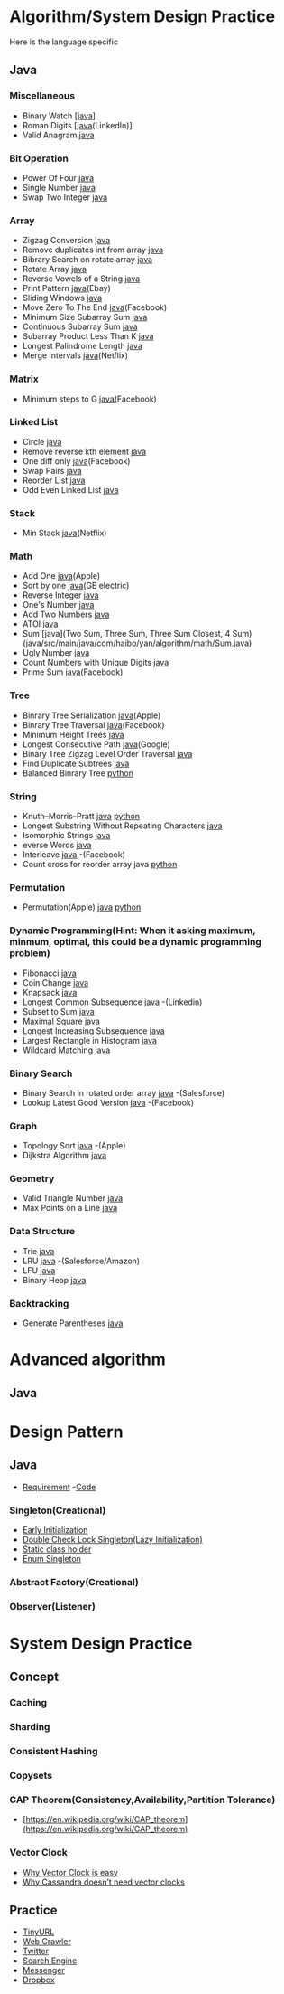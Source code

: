# Algorithm/System Design Practice

Here is the language specific 
## Java

### Miscellaneous
- Binary Watch [[java](java/src/main/java/com/haibo/yan/algorithm/easy/BinaryWatch.java)]
- Roman Digits [[java](java/src/main/java/com/haibo/yan/algorithm/Roman.java)(LinkedIn)]
- Valid Anagram [java](java/src/main/java/com/haibo/yan/algorithm/ValidAnagram.java)

### Bit Operation
- Power Of Four [java](java/src/main/java/com/haibo/yan/algorithm/bitop/PowerOfFour.java)
- Single Number [java](java/src/main/java/com/haibo/yan/algorithm/bitop/SingleNumber.java)
- Swap Two Integer [java](java/src/main/java/com/haibo/yan/algorithm/bitop/SwapTwoInt.java)

### Array
- Zigzag Conversion [java](java/src/main/java/com/haibo/yan/algorithm/array/Zigzag.java)
- Remove duplicates int from array [java](java/src/main/java/com/haibo/yan/algorithm/easy/RemoveDuplicates.java)
- Bibrary Search on rotate array [java](java/src/main/java/com/haibo/yan/algorithm/binarysearch/rotate/Solution.java)
- Rotate Array [java](java/src/main/java/com/haibo/yan/algorithm/array/RotateArray.java)
- Reverse Vowels of a String [java](java/src/main/java/com/haibo/yan/algorithm/array/ReverseVowels.java)
- Print Pattern [java](java/src/main/java/com/haibo/yan/algorithm/array/PrintPattern.java)(Ebay)
- Sliding Windows [java](java/src/main/java/com/haibo/yan/algorithm/array/SlidingWindow.java)
- Move Zero To The End [java](java/src/main/java/com/haibo/yan/algorithm/array/MoveZeroes.java)(Facebook)
- Minimum Size Subarray Sum [java](java/src/main/java/com/haibo/yan/algorithm/array/MinSubArrayLen.java)
- Continuous Subarray Sum [java](java/src/main/java/com/haibo/yan/algorithm/array/ContinuousSubarraySum.java)
- Subarray Product Less Than K [java](java/src/main/java/com/haibo/yan/algorithm/array/NumSubarrayProductLessThanK.java) 
- Longest Palindrome Length [java](java/src/main/java/com/haibo/yan/algorithm/array/LongestPalindrome.java) 
- Merge Intervals [java](java/src/main/java/com/haibo/yan/algorithm/array/MergeIntervals.java)(Netflix)

### Matrix
- Minimum steps to G [java](java/src/main/java/com/haibo/yan/algorithm/matrix/ClosestG.java)(Facebook)

### Linked List
- Circle [java](java/src/main/java/com/haibo/yan/algorithm/linkedlist/Circle.java)
- Remove reverse kth element [java](java/src/main/java/com/haibo/yan/algorithm/linkedlist/RemoveK.java)
- One diff only [java](java/src/main/java/com/haibo/yan/algorithm/linkedlist/OneDiff.java)(Facebook)
- Swap Pairs [java](java/src/main/java/com/haibo/yan/algorithm/linkedlist/SwapPairs.java)
- Reorder List [java](java/src/test/java/com/haibo/yan/algorithm/linkedlist/TestReorder.java)
- Odd Even Linked List [java](java/src/test/java/com/haibo/yan/algorithm/linkedlist/OddEvenLinkedList.java)

### Stack
- Min Stack [java](java/src/main/java/com/haibo/yan/algorithm/stack/MinStack.java)(Netflix)

### Math
- Add One [java](java/src/main/java/com/haibo/yan/algorithm/math/AddOne.java)(Apple)
- Sort by one [java](java/src/main/java/com/haibo/yan/algorithm/math/SortByOne.java)(GE electric)
- Reverse Integer [java](java/src/main/java/com/haibo/yan/algorithm/math/ReverseInteger.java)
- One's Number [java](java/src/main/java/com/haibo/yan/algorithm/math/OneNumbers.java)
- Add Two Numbers [java](java/src/main/java/com/haibo/yan/algorithm/math/AddTwoNumbers.java)
- ATOI [java](java/src/main/java/com/haibo/yan/algorithm/math/ATOI.java)
- Sum [java](Two Sum, Three Sum, Three Sum Closest, 4 Sum)(java/src/main/java/com/haibo/yan/algorithm/math/Sum.java)
- Ugly Number [java](java/src/main/java/com/haibo/yan/algorithm/math/UglyNumber.java)
- Count Numbers with Unique Digits [java](java/src/main/java/com/haibo/yan/algorithm/math/CountNumbersWithUniqueDigits.java)
- Prime Sum [java](java/src/main/java/com/haibo/yan/algorithm/math/Primesum.java)(Facebook)

### Tree
- Binrary Tree Serialization [java](java/src/main/java/com/haibo/yan/algorithm/tree/BinaryTreeNode.java)(Apple)
- Binrary Tree Traversal [java](java/src/main/java/com/haibo/yan/algorithm/tree/Traversal.java)(Facebook)
- Minimum Height Trees [java](java/src/main/java/com/haibo/yan/algorithm/tree/MinimumHeightTrees.java)
- Longest Consecutive Path [java](java/src/main/java/com/haibo/yan/algorithm/tree/LongestConsecutivePath.java)(Google)
- Binary Tree Zigzag Level Order Traversal [java](java/src/main/java/com/haibo/yan/algorithm/tree/ZigzagLevelOrder.java)
- Find Duplicate Subtrees [java](java/src/main/java/com/haibo/yan/algorithm/tree/FindDuplicateSubtrees.java)
- Balanced Binrary Tree [python](python/balanced_binary_tree.py)

### String
- Knuth–Morris–Pratt [java](java/src/main/java/com/haibo/yan/algorithm/string/KMP.java) [python](python/kmp.py)
- Longest Substring Without Repeating Characters [java](java/src/main/java/com/haibo/yan/algorithm/string/NoRepeatingLongestSubstring.java)
- Isomorphic Strings [java](java/src/main/java/com/haibo/yan/algorithm/string/Isomorphic.java)
- everse Words [java](java/src/main/java/com/haibo/yan/algorithm/string/ReverseWords.java)
- Interleave [java](java/src/main/java/com/haibo/yan/algorithm/string/Interleave.java) -(Facebook)
- Count cross for reorder array java [python](python/cross_count.py) 
### Permutation
- Permutation(Apple) [java](java/src/main/java/com/haibo/yan/algorithm/permutation/Permutation.java) [python](python/permutation.py)

### Dynamic Programming(Hint: When it asking maximum, minmum, optimal, this could be a dynamic programming problem)
- Fibonacci [java](java/src/main/java/com/haibo/yan/algorithm/dp/Fibonacci.java)
- Coin Change [java](java/src/main/java/com/haibo/yan/algorithm/dp/CoinChange.java)
- Knapsack [java](java/src/main/java/com/haibo/yan/algorithm/dp/Knapsack.java)
- Longest Common Subsequence [java](java/src/main/java/com/haibo/yan/algorithm/dp/LongestCommonSubsequence.java) -(Linkedin)
- Subset to Sum [java](java/src/main/java/com/haibo/yan/algorithm/dp/SubsetSum.java)
- Maximal Square [java](java/src/main/java/com/haibo/yan/algorithm/dp/MaximalSquare.java)
- Longest Increasing Subsequence [java](java/src/main/java/com/haibo/yan/algorithm/dp/LongestIncreasingSubsequence.java)
- Largest Rectangle in Histogram [java](java/src/main/java/com/haibo/yan/algorithm/dp/LargestRectangleInHistogram.java)
- Wildcard Matching [java](java/src/main/java/com/haibo/yan/algorithm/dp/WildcardMatching.java)

### Binary Search
- Binary Search in rotated order array [java](java/src/main/java/com/haibo/yan/algorithm/binarysearch/RotateSearch.java) -(Salesforce)
- Lookup Latest Good Version [java](java/src/main/java/com/haibo/yan/algorithm/binarysearch/LatestGoodVersion.java) -(Facebook)

### Graph
- Topology Sort [java](java/src/main/java/com/haibo/yan/algorithm/graph/TopologySort.java) -(Apple)
- Dijkstra Algorithm [java](java/src/main/java/com/haibo/yan/algorithm/graph/Dijkstra.java)

### Geometry
- Valid Triangle Number [java](java/src/main/java/com/haibo/yan/algorithm/geometry/ValidTriangleNumber.java)
- Max Points on a Line [java](java/src/main/java/com/haibo/yan/algorithm/geometry/MaxPointsOnLine.java)

### Data Structure
- Trie [java](java/src/main/java/com/haibo/yan/algorithm/datastructure/Trie.java)
- LRU [java](java/src/main/java/com/haibo/yan/algorithm/datastructure/LRU.java) -(Salesforce/Amazon)
- LFU [java](java/src/main/java/com/haibo/yan/algorithm/datastructure/LFU.java)
- Binary Heap [java](java/src/main/java/com/haibo/yan/algorithm/datastructure/BinaryHeap.java)

### Backtracking
- Generate Parentheses [java](java/src/main/java/com/haibo/yan/algorithm/backtracking/GenerateParenthesis.java)

# Advanced algorithm

## Java

# Design Pattern
## Java

- [Requirement](java/src/main/java/com/haibo/yan/design/packagemanager/SystemDependencies.pdf) -[Code](java/src/main/java/com/haibo/yan/design/packagemanager/)

### Singleton(Creational)
- [Early Initialization](java/src/main/java/com/haibo/yan/pattern/Singleton/EarlyIniSingleton.java)
- [Double Check Lock Singleton(Lazy Initialization)](java/src/main/java/com/haibo/yan/pattern/Singleton/DoubleCheckLockSingleton.java)
- [Static class holder](java/src/main/java/com/haibo/yan/pattern/Singleton/StaticHolderSingleton.java)
- [Enum Singleton](java/src/main/java/com/haibo/yan/pattern/Singleton/EnumSingleton.java)

### Abstract Factory(Creational)

### Observer(Listener)

# System Design Practice

## Concept

### Caching
### Sharding
### Consistent Hashing
### Copysets
### CAP Theorem(Consistency,Availability,Partition Tolerance)
- [https://en.wikipedia.org/wiki/CAP_theorem](https://en.wikipedia.org/wiki/CAP_theorem)

### Vector Clock
- [Why Vector Clock is easy](http://basho.com/posts/technical/why-vector-clocks-are-easy/)
- [Why Cassandra doesn’t need vector clocks](https://www.datastax.com/dev/blog/why-cassandra-doesnt-need-vector-clocks)

## Practice

- [TinyURL](/system/tinyurl)
- [Web Crawler](/system/webcrawler)
- [Twitter](/system/twitter)
- [Search Engine](/system/searchengine)
- [Messenger](/system/messenger)
- [Dropbox](/system/dropbox)


 
